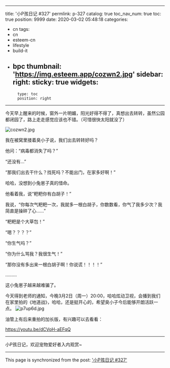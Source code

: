 
---
title: '小P孩日记 #327'
permlink: p-327
catalog: true
toc_nav_num: true
toc: true
position: 9999
date: 2020-03-02 05:48:18
categories:
- cn
tags:
- cn
- esteem-cn
- lifestyle
- build-it
- bpc
thumbnail: 'https://img.esteem.app/cozwn2.jpg'
sidebar:
    right:
        sticky: true
widgets:
    -
        type: toc
        position: right
---


今天早上醒来的时候，窗外一片明媚，阳光好得不得了，真想出去转转，虽然公园都闭园了，路上走走感觉应该也不错。（可惜很快太阳就没了）

![cozwn2.jpg](https://img.esteem.app/cozwn2.jpg)

我在被窝里搂着臭小子说，我们出去转转好吗？


他问：“病毒都消失了吗？”


“还没有…”


“那我们出去干什么？找死吗？不能出门，在家多好啊！”


哈哈，没想到小兔崽子真的惜命。


他看着我，说“粑粑你有白胡子！”


我说，“你每次气粑粑一次，我就多一根白胡子，你数数看，你气了我多少次？我简直是操碎了心……”


“粑粑是个大草包！”


“嗯？？？？”


“你生气吗？”


“你为什么骂我？我很生气！”


“那你没有多出来一根白胡子啊！你说谎！！！！”


………


这小兔崽子越来越难骗了。


今天得到老师的通知，今晚3月2日（周一）20:00，哈哈炫动卫视，会播到我们在家里拍的《地道战》，哈哈，还是挺开心的，希望臭小子今后能够开朗活跃一点。
![p7up6d.jpg](https://img.esteem.app/p7up6d.jpg)


油管上有后来重拍的加长版，有兴趣可以去看看：

https://youtu.be/dCVoH-aEFqQ

***
小P孩日记，欢迎宠物爱好者入内观赏~



- - -

This page is synchronized from the post: ['小P孩日记 #327'](https://steemit.com/@julian2013/p-327)
